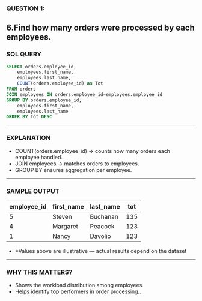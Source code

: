 ### QUESTION 1:
6.Find how many orders were processed by each employees.
---
### SQL QUERY
```sql
SELECT orders.employee_id,
    employees.first_name,
    employees.last_name,
    COUNT(orders.employee_id) as Tot
FROM orders
JOIN employees ON orders.employee_id=employees.employee_id
GROUP BY orders.employee_id,
    employees.first_name,
    employees.last_name
ORDER BY Tot DESC
```
---

### EXPLANATION
- COUNT(orders.employee_id) → counts how many orders each employee handled.
- JOIN employees → matches orders to employees.
- GROUP BY ensures aggregation per employee.
---

### SAMPLE OUTPUT
| employee_id | first_name | last_name | tot |
| ----------- | ---------- | --------- | --- |
| 5           | Steven     | Buchanan  | 135 |
| 4           | Margaret   | Peacock   | 123 |
| 1           | Nancy      | Davolio   | 123 |

- *Values above are illustrative — actual results depend on the dataset
---
### WHY THIS MATTERS?
- Shows the workload distribution among employees.
- Helps identify top performers in order processing..